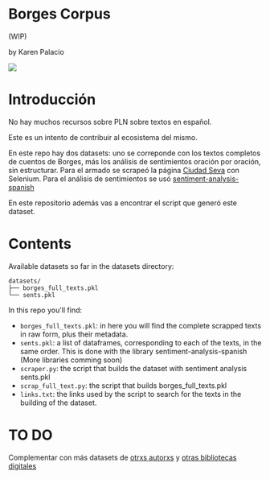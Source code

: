 # Borges Corpus
(WIP)

by Karen Palacio

<img src="https://i.imgur.com/iDJpsjf.png"/>

# Introducción
No hay muchos recursos sobre PLN sobre textos en español.

Este es un intento de contribuir al ecosistema del mismo.

En este repo hay dos datasets: uno se correponde con los textos completos de cuentos de Borges, más los análisis de sentimientos oración por oración, sin estructurar. Para el armado se scrapeó la página [Ciudad Seva](https://ciudadseva.com/autor/jorge-luis-borges/cuentos/) con Selenium. Para el análisis de sentimientos se usó [sentiment-analysis-spanish](https://pypi.org/project/sentiment-analysis-spanish/)

En este repositorio además vas a encontrar el script que generó este dataset.

# Contents

Available datasets so far in the datasets directory:

```
datasets/
├── borges_full_texts.pkl
└── sents.pkl
```

In this repo you'll find:

* `borges_full_texts.pkl`: in here you will find the complete scrapped texts in raw form, plus their metadata.
* `sents.pkl`: a list of dataframes, corresponding to each of the texts, in the same order. This is done with the library sentiment-analysis-spanish (More libraries comming soon)
* `scraper.py`: the script that builds the dataset with sentiment analysis sents.pkl
* `scrap_full_text.py`: the script that builds borges_full_texts.pkl
* `links.txt`: the links used by the script to search for the texts in the building of the dataset.

# TO DO

Complementar con más datasets de [otrxs autorxs](https://ciudadseva.com/biblioteca/indice-autor-cuentos/) y [otras bibliotecas digitales](https://ciudadseva.com/secciones/bibliotecas-digitales-publicas/)
